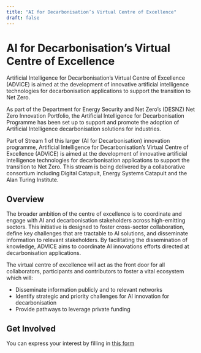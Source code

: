 ```yaml
---
title: "AI for Decarbonisation’s Virtual Centre of Excellence"
draft: false
---
```

# AI for Decarbonisation’s Virtual Centre of Excellence

Artificial Intelligence for Decarbonisation’s Virtual Centre of Excellence (ADViCE) is aimed at the development of innovative artificial intelligence technologies for decarbonisation applications to support the transition to Net Zero.

As part of the Department for Energy Security and Net Zero’s (DESNZ) Net Zero Innovation Portfolio, the Artificial Intelligence for Decarbonisation Programme has been set up to support and promote the adoption of Artificial Intelligence decarbonisation solutions for industries.

Part of Stream 1 of this larger (AI for Decarbonisation) innovation programme, Artificial Intelligence for Decarbonisation’s Virtual Centre of Excellence (ADViCE) is aimed at the development of innovative artificial intelligence technologies for decarbonisation applications to support the transition to Net Zero. This stream is being delivered by a collaborative consortium including Digital Catapult, Energy Systems Catapult and the Alan Turing Institute.

## Overview
The broader ambition of the centre of excellence is to coordinate and engage with AI and decarbonisation stakeholders across high-emitting sectors. This initiative is designed to foster cross-sector collaboration, define key challenges that are tractable to AI solutions, and disseminate information to relevant stakeholders. By facilitating the dissemination of knowledge, ADVICE aims to coordinate AI innovations efforts directed at decarbonisation applications. 

The virtual centre of excellence will act as the front door for all collaborators, participants and contributors to foster a vital ecosystem which will:

- Disseminate information publicly and to relevant networks
- Identify strategic and priority challenges for AI innovation for decarbonisation
- Provide pathways to leverage private funding

## Get Involved
You can express your interest by filling in [this form](https://assets-gbr.mkt.dynamics.com/cd69a60c-3e6e-41d1-9cc4-5dc606fed704/digitalassets/standaloneforms/02f1dcd2-538c-ee11-be36-6045bd0e6795)
